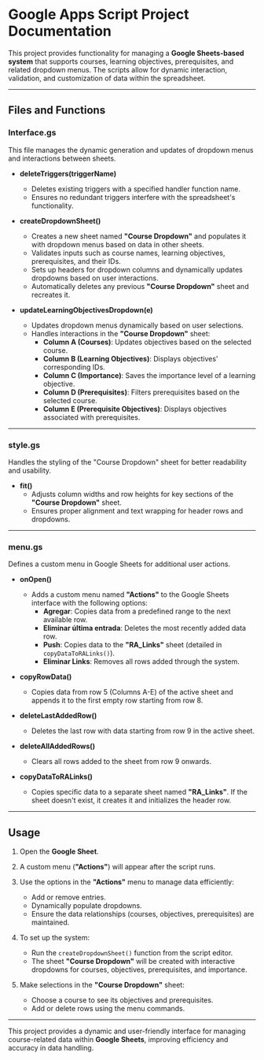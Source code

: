 
# Google Apps Script Project Documentation

This project provides functionality for managing a **Google Sheets-based system** that supports courses, learning objectives, prerequisites, and related dropdown menus. The scripts allow for dynamic interaction, validation, and customization of data within the spreadsheet.

---

## Files and Functions

### **Interface.gs**

This file manages the dynamic generation and updates of dropdown menus and interactions between sheets.

- **deleteTriggers(triggerName)**
  - Deletes existing triggers with a specified handler function name.
  - Ensures no redundant triggers interfere with the spreadsheet's functionality.

- **createDropdownSheet()**
  - Creates a new sheet named **"Course Dropdown"** and populates it with dropdown menus based on data in other sheets.
  - Validates inputs such as course names, learning objectives, prerequisites, and their IDs.
  - Sets up headers for dropdown columns and dynamically updates dropdowns based on user interactions.
  - Automatically deletes any previous **"Course Dropdown"** sheet and recreates it.

- **updateLearningObjectivesDropdown(e)**
  - Updates dropdown menus dynamically based on user selections.
  - Handles interactions in the **"Course Dropdown"** sheet:
    - **Column A (Courses)**: Updates objectives based on the selected course.
    - **Column B (Learning Objectives)**: Displays objectives' corresponding IDs.
    - **Column C (Importance)**: Saves the importance level of a learning objective.
    - **Column D (Prerequisites)**: Filters prerequisites based on the selected course.
    - **Column E (Prerequisite Objectives)**: Displays objectives associated with prerequisites.

---

### **style.gs**

Handles the styling of the "Course Dropdown" sheet for better readability and usability.

- **fit()**
  - Adjusts column widths and row heights for key sections of the **"Course Dropdown"** sheet.
  - Ensures proper alignment and text wrapping for header rows and dropdowns.

---

### **menu.gs**

Defines a custom menu in Google Sheets for additional user actions.

- **onOpen()**
  - Adds a custom menu named **"Actions"** to the Google Sheets interface with the following options:
    - **Agregar**: Copies data from a predefined range to the next available row.
    - **Eliminar última entrada**: Deletes the most recently added data row.
    - **Push**: Copies data to the **"RA_Links"** sheet (detailed in `copyDataToRALinks()`).
    - **Eliminar Links**: Removes all rows added through the system.

- **copyRowData()**
  - Copies data from row 5 (Columns A-E) of the active sheet and appends it to the first empty row starting from row 8.

- **deleteLastAddedRow()**
  - Deletes the last row with data starting from row 9 in the active sheet.

- **deleteAllAddedRows()**
  - Clears all rows added to the sheet from row 9 onwards.

- **copyDataToRALinks()**
  - Copies specific data to a separate sheet named **"RA_Links"**. If the sheet doesn't exist, it creates it and initializes the header row.

---

## Usage

1. Open the **Google Sheet**.
2. A custom menu (**"Actions"**) will appear after the script runs.
3. Use the options in the **"Actions"** menu to manage data efficiently:
   - Add or remove entries.
   - Dynamically populate dropdowns.
   - Ensure the data relationships (courses, objectives, prerequisites) are maintained.

4. To set up the system:
   - Run the `createDropdownSheet()` function from the script editor.
   - The sheet **"Course Dropdown"** will be created with interactive dropdowns for courses, objectives, prerequisites, and importance.

5. Make selections in the **"Course Dropdown"** sheet:
   - Choose a course to see its objectives and prerequisites.
   - Add or delete rows using the menu commands.

---

This project provides a dynamic and user-friendly interface for managing course-related data within **Google Sheets**, improving efficiency and accuracy in data handling.
